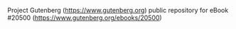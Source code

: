 Project Gutenberg (https://www.gutenberg.org) public repository for eBook #20500 (https://www.gutenberg.org/ebooks/20500)
